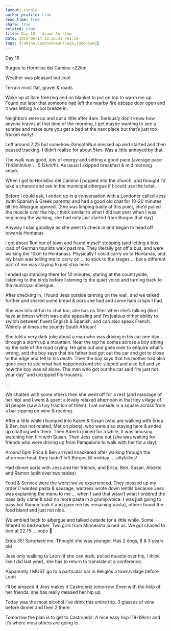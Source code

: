 ```yaml
---
layout: single
author_profile: true
read_time: true
share: true
related: true
title: Day 18 - drawn to stop
date: 2019-06-14 22:56:21 +01:59
tags: [camino,caminodesantiago,jakobsweg]
---
```


Day 18

Burgos to Hornillos del Camino ~22km

Weather was pleasant but cool

Terrain most flat, gravel & roads

Woke up at 3am freezing and no blanket to put on top to warm me up. Found out later that someone had left the nearby fire escape door open and it was letting a cool breeze in.

Neighbors were up and out a little after 4am. Seriously don’t know how anyone leaves at that time of the morning, I get maybe wanting to see a sunrise and make sure you get a bed at the next place but that’s just too fricken early!

Left around 7:25 but somehow iSmoothRun messed up and started and then paused tracking. I didn’t realise for about 5km. Was a little annoyed by that.

The walk was good, lots of energy and setting a good pace (average pace 11:43min/km … 5.12km/h). As usual I skipped breakfast & mid morning snack. 

When I got to Hornillos del Camino I popped into the church, and thought I’d take a chance and ask in the municipal albergue if I could use the toilet.

Before I could ask, I ended up in a conversation with a Londoner called Jess (with Spanish & Greek parents) and had a good old chat for 10-20 minutes till the Albergue opened. (She was limping badly at this point, she’d pulled the muscle over the hip, I think similar to what I did last year when I was beginning the walking, she had only just started from Burgos that day)

Anyway I said goodbye as she went to check in and began to head off towards Hontanas.

I got about 1km our of town and found myself stopping (and letting a bus load of German tourists walk past me. They literally got off a bus, and were walking the 10km to Hontanas). Physically I could carry on to Hontanas, and my brain was telling me to carry on … to stick to the stages … but a different part of me was staying to just stop here.

I ended up standing there for 10 minutes, staring at the countryside, listening to the birds before listening to the quiet voice and turning back to the municipal albergue.

After checking in, I found Jess outside tanning on the wall, and we talked further and shared some bread & pork she had and some ham crisps I had.

She was lots of fun to chat too, ahe has no filter when she’s talking (like I have at times) which was quite appealing and I’m jealous of her ability to switch between fluent English & Spanish, and can also speak French. Weirdly at times she sounds South African!

She told a very dark joke about a man who was driving in his car one day through a storm up a mountain. Near the top he comes across a boy sitting by the side of the road crying. He gets out and goes over to enquire what’s wrong, and the boy says that his father had got out the car and got to close to the edge and fell to his death. Then the boy says that his mother had also gone over to see what had happened and she slipped and also fell and so now the boy was all alone. The man who got out the car said “its just not your day” and unzipped his trousers.

…

We chatted with some others then she went off for a rest (and massage of her hip) and I went & spent a lovely relaxed afternoon in that tiny village of 61 people (saw a tiny fraction of them). I sat outside in a square across from a bar sipping on wine & reading.

After a little while i bumped into Karen & Susan (who are walking with Erica & Ben, but not related, Met on plane), who were also staying here & ended up chatting with them. Then Alberto joined for a while, It was amusing watching him flirt with Susan. Then Jess came out (she was waiting for friends who were driving up from Pampalona to walk with her for a day). 

Around 6pm Erica & Ben arrived knackered after walking through the afternoon heat; they hadn’t left Burgos till midday … sillybillies!

Had dinner sorta with Jess and her friends, and Erica, Ben, Susan, Alberto and Ramon (split over two tables)

Food & Service were the worst we’ve experienced. They messed up my order (I wanted pasta & sausage, waitress wrote down lentils because Jess was explaining the menu to me … when I said that wasn’t what I ordered the boss lady came & said no more pasta in a grump voice. I was just going to pass but Ramon took it and gave me his remaining pasta), others found the food bland and just not nice.

We ambled back to albergue and talked outside for a little while. Some filtered to bed earlier. Two girls from Minnesota joined us. We got chased to bed at 22:15 … oops 🙊 

Erica 35! Surprised me. Thought she was younger. Has 2 dogs, 8 & 3 years old 

Jess only walking to Leon (if she can walk, pulled muscle over hip, I think like I did last year), she has to return to translate at a conference.

Apparently I MUST go to a particular bar in Religiös a town/village before Leon

I’ll be amazed if Jess makes it Castrojeriz tomorrow. Even with the help of her friends, she has really messed her hip up.

Today was the most alcohol I’ve drink this entire trip. 3 glasses of wine before dinner and then 2 there.

Tomorrow the plan is to get to Castrojeriz. A nice easy hop (18-19km) and it’s where most others are going to.

